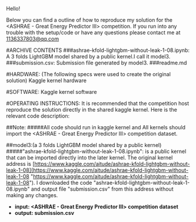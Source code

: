 Hello!

Below you can find a outline of how to reproduce my solution for the <ASHRAE - Great Energy Predictor III> competition.
If you run into any trouble with the setup/code or have any questions please contact me at <1136337803@qq.com>

#ARCHIVE CONTENTS
###ashrae-kfold-lightgbm-without-leak-1-08.ipynb: A 3 folds LightGBM model shared by a public kernel.I call it model3.
###submission.csv: Submission file generated by model3.
###readme.md

#HARDWARE: (The following specs were used to create the original solution)
Kaggle kernel hardware

#SOFTWARE:
Kaggle kernel software

#OPERATING INSTRUCTIONS:
It is recommended that the competition host reproduce the solution directly in the shared kaggle kernel. 
Here is the relevant code description:

##Note:
#####All code should run in kaggle kernel and All kernels should import the <ASHRAE - Great Energy Predictor III> competition dataset.

##model3:(a 3 folds LightGBM model shared by a public kernel)
#####"ashrae-kfold-lightgbm-without-leak-1-08.ipynb": is a public kernel that can be imported directly into the later kernel. The original kernel address is [https://www.kaggle.com/aitude/ashrae-kfold-lightgbm-without-leak-1-08](https://www.kaggle.com/aitude/ashrae-kfold-lightgbm-without-leak-1-08 "https://www.kaggle.com/aitude/ashrae-kfold-lightgbm-without-leak-1-08"). I downloaded the code "ashrae-kfold-lightgbm-without-leak-1-08.ipynb" and output file "submission.csv" from this address without making any changes.
- **input: <ASHRAE - Great Energy Predictor III> competition dataset**
- **output: submission.csv**
 

